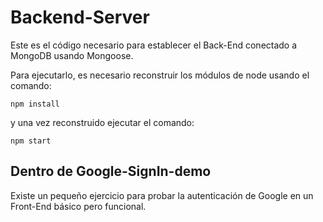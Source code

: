 # Backend-Server

Este es el código necesario para establecer el Back-End conectado a MongoDB usando Mongoose.

Para ejecutarlo, es necesario reconstruir los módulos de node usando el comando:

```
npm install
```

y una vez reconstruido ejecutar el comando:

```
npm start
```


## Dentro de Google-SignIn-demo

Existe un pequeño ejercicio para probar la autenticación de Google en un Front-End básico pero funcional.